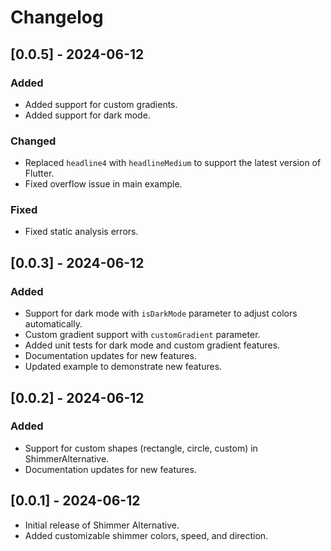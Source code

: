 # Changelog

## [0.0.5] - 2024-06-12
### Added
- Added support for custom gradients.
- Added support for dark mode.

### Changed
- Replaced `headline4` with `headlineMedium` to support the latest version of Flutter.
- Fixed overflow issue in main example.

### Fixed
- Fixed static analysis errors.

## [0.0.3] - 2024-06-12
### Added
- Support for dark mode with `isDarkMode` parameter to adjust colors automatically.
- Custom gradient support with `customGradient` parameter.
- Added unit tests for dark mode and custom gradient features.
- Documentation updates for new features.
- Updated example to demonstrate new features.
## [0.0.2] - 2024-06-12
### Added
- Support for custom shapes (rectangle, circle, custom) in ShimmerAlternative.
- Documentation updates for new features.
## [0.0.1] - 2024-06-12
- Initial release of Shimmer Alternative.
- Added customizable shimmer colors, speed, and direction.